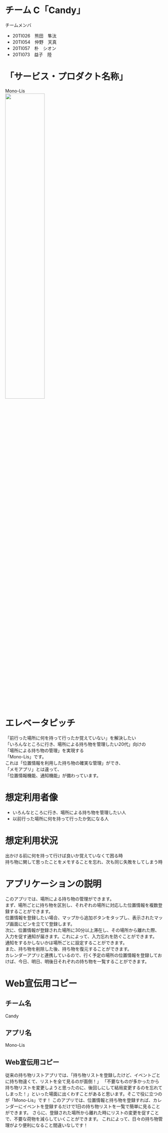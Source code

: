 # チーム C「Candy」
チームメンバ
- 20TI026　熊田　隼汰
- 20TI054　仲野　天真
- 20TI057　朴　シオン
- 20TI073　益子　陸

# 「サービス・プロダクト名称」
Mono-Lis<br>
<img src="https://user-images.githubusercontent.com/105332626/215001306-a7bf05b7-322b-4cde-9537-596e9fbb1801.png" width="50%">


# エレベータピッチ
「前行った場所に何を持って行ったか覚えていない」を解決したい<br>
「いろんなところに行き、場所による持ち物を管理したい20代」向けの<br>
「場所による持ち物の管理」を実現する<br>
「Mono-Lis」です。<br>
これは「位置情報を利用した持ち物の確実な管理」ができ、<br>
「メモアプリ」とは違って、<br>
「位置情報機能、通知機能」が備わっています。<br>


# 想定利用者像
- いろんなところに行き、場所による持ち物を管理したい人
- 以前行った場所に何を持って行ったか気になる人


# 想定利用状況
出かける前に何を持って行けば良いか覚えていなくて困る時<br>
持ち物に関して思ったことをメモすることを忘れ、次も同じ失敗をしてしまう時<br>

# アプリケーションの説明
このアプリでは、場所による持ち物の管理ができます。<br>
まず、場所ごとに持ち物を区別し、それぞれの場所に対応した位置情報を複数登録することができます。<br>
位置情報を登録したい場合、マップから追加ボタンをタップし、表示されたマップ画面にピンを立てて登録します。<br>
次に、位置情報が登録された場所に30分以上滞在し、その場所から離れた際、入力を促す通知が届きます。これによって、入力忘れを防ぐことができます。<br>
通知をするかしないかは場所ごとに設定することができます。<br>
また、持ち物を削除した後、持ち物を復元することができます。<br>
カレンダーアプリと連携しているので、行く予定の場所の位置情報を登録しておけば、今日、明日、明後日それぞれの持ち物を一覧することができます。<br>

# Web宣伝用コピー
## チーム名
Candy
## アプリ名
Mono-Lis
## Web宣伝用コピー
従来の持ち物リストアプリでは、「持ち物リストを登録したけど、イベントごとに持ち物違くて、リストを全て見るのが面倒！」
「不要なものが多かったから持ち物リストを変更しようと思ったのに、後回しにして結局変更するのを忘れてしまった！」といった場面に出くわすことがあると思います。そこで役に立つのが「Mono-Lis」です！
このアプリでは、位置情報と持ち物を登録すれば、カレンダーにイベントを登録するだけで1日の持ち物リストを一覧で簡単に見ることができます。
さらに、登録された場所から離れた時にリストの変更を促すことで、不要な荷物を減らしていくことができます。
これによって、日々の持ち物管理がより便利になること間違いなしです！
